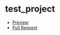 # test_project


 - [Preview](https://KaterinaSavvova.github.io/test_project/)
 - [Pull Request](https://github.com/KaterinaSavvova/test_project/pull/1/files)
